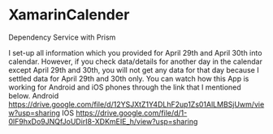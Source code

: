 # XamarinCalender
Dependency Service with Prism



I set-up all information which you provided for April 29th and April 30th into calendar. However, if you check data/details for another day in the calendar except April 29th and 30th, you will not get any data for that day because I settled data for April 29th and 30th only.
You can watch how this App is working for Android and iOS phones through the link that I mentioned below.
Android
https://drive.google.com/file/d/12YSJXtZ1Y4DLhF2up1Zs01AlLMBSjUwm/view?usp=sharing
IOS
https://drive.google.com/file/d/1-0lF9hxDo9JNQfJoUDirI8-XDKmEIE_h/view?usp=sharing
